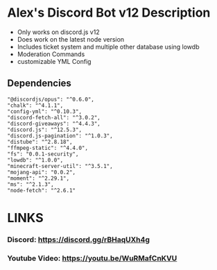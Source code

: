 # **Alex's Discord Bot v12 Description**

- Only works on discord.js v12
- Does work on the latest node version
- Includes ticket system and multiple other database using lowdb
- Moderation Commands
- customizable YML Config


## Dependencies

    "@discordjs/opus": "^0.6.0",
    "chalk": "^4.1.1",
    "config-yml": "^0.10.3",
    "discord-fetch-all": "^3.0.2",
    "discord-giveaways": "^4.4.3",
    "discord.js": "^12.5.3",
    "discord.js-pagination": "^1.0.3",
    "distube": "^2.8.18",
    "ffmpeg-static": "^4.4.0",
    "fs": "0.0.1-security",
    "lowdb": "^1.0.0",
    "minecraft-server-util": "^3.5.1",
    "mojang-api": "0.0.2",
    "moment": "^2.29.1",
    "ms": "^2.1.3",
    "node-fetch": "^2.6.1"

# LINKS
### Discord:  https://discord.gg/rBHaqUXh4g
### Youtube Video: https://youtu.be/WuRMafCnKVU



